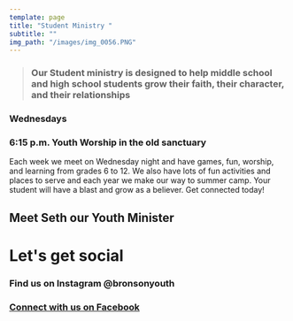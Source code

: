 ```yaml
---
template: page
title: "Student Ministry "
subtitle: ""
img_path: "/images/img_0056.PNG"
---
```


> ### Our Student ministry is designed to help middle school and high school students grow their faith, their character, and their relationships

### **Wednesdays**

### 6:15 p.m. Youth Worship in the old sanctuary

Each week we meet on Wednesday night and have games, fun, worship, and learning from grades 6 to 12. We also have lots of fun activities and places to serve and each year we make our way to summer camp. Your student will have a blast and grow as a believer. Get connected today!

## Meet Seth our Youth Minister

<a href="{https://drive.google.com/file/d/1Zni3ZdknpPoIqenU5qwGTysYjC0cM7Js/view?usp=sharing}" title="Link Title"></a>

# Let's get social

### Find us on Instagram @bronsonyouth

### [Connect with us on Facebook](https://www.facebook.com/pg/FBC-Bronson-Youth-1467908543248280)

